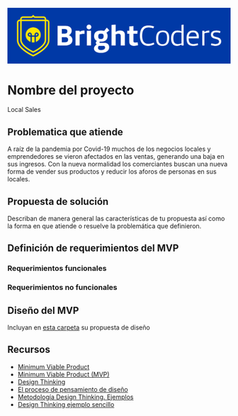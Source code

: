 ![BrightCoders Logo](img/logo-bc.png)

# Nombre del proyecto
Local Sales

## Problematica que atiende
A raíz de la pandemia por Covid-19 muchos de los negocios locales y emprendedores se vieron afectados en las ventas, generando una baja en sus ingresos. 
Con la nueva normalidad los comerciantes buscan una nueva forma de vender sus productos y reducir los aforos de personas en sus locales.

## Propuesta de solución
Describan de manera general las características de tu propuesta así como la forma en que atiende o resuelve la problemática que definieron.

## Definición de requerimientos del MVP

### Requerimientos funcionales

### Requerimientos no funcionales

## Diseño del MVP

Incluyan en [esta carpeta](/design) su propuesta de diseño

## Recursos

- [Minimum Viable Product](https://www.agilealliance.org/glossary/mvp/#q=~(infinite~false~filters~(tags~(~'mvp))~searchTerm~'~sort~false~sortDirection~'asc~page~1))
- [Minimum Viable Product (MVP)](https://www.productplan.com/glossary/minimum-viable-product/)
- [Design Thinking](https://www.interaction-design.org/literature/topics/design-thinking)
- [El proceso de pensamiento de diseño](https://www.youtube.com/watch?v=_r0VX-aU_T8)
- [Metodología Design Thinking. Ejemplos](https://www.youtube.com/watch?v=_ul3wfKss58) 
- [Design Thinking ejemplo sencillo](https://www.youtube.com/watch?v=_H33tA2-j0s)
